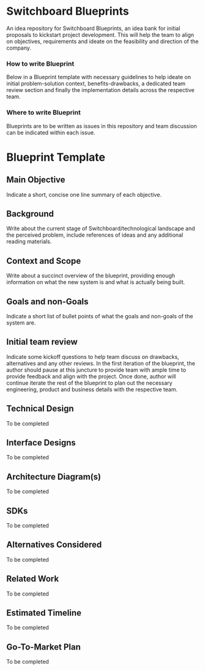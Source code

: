 # Switchboard Blueprints
An idea repository for Switchboard Blueprints, an idea bank for 
initial proposals to kickstart project development. This will 
help the team to align on objectives, requirements and ideate on 
the feasibility and direction of the company.

### How to write Blueprint
Below in a Blueprint template with necessary guidelines to help 
ideate on initial problem-solution context, benefits-drawbacks, 
a dedicated team review section and finally the implementation 
details across the respective team.

### Where to write Blueprint
Blueprints are to be written as issues in this repository and 
team discussion can be indicated within each issue.

# Blueprint Template

## Main Objective
Indicate a short, concise one line summary of each objective.

## Background
Write about the current stage of Switchboard/technological 
landscape and the perceived problem, include references of 
ideas and any additional reading materials.

## Context and Scope
Write about a succinct overview of the blueprint, providing
enough information on what the new system is and what is actually
being built.

## Goals and non-Goals
Indicate a short list of bullet points of what the goals and
non-goals of the system are.

## Initial team review
Indicate some kickoff questions to help team discuss on drawbacks,
alternatives and any other reviews. In the first iteration of the
blueprint, the author should pause at this juncture to provide team
with ample time to provide feedback and align with the project.
Once done, author will continue iterate the rest of the blueprint
to plan out the necessary engineering, product and business details
with the respective team.

## Technical Design
To be completed

## Interface Designs
To be completed

## Architecture Diagram(s)
To be completed

## SDKs
To be completed

## Alternatives Considered
To be completed

## Related Work
To be completed

## Estimated Timeline
To be completed

## Go-To-Market Plan
To be completed
